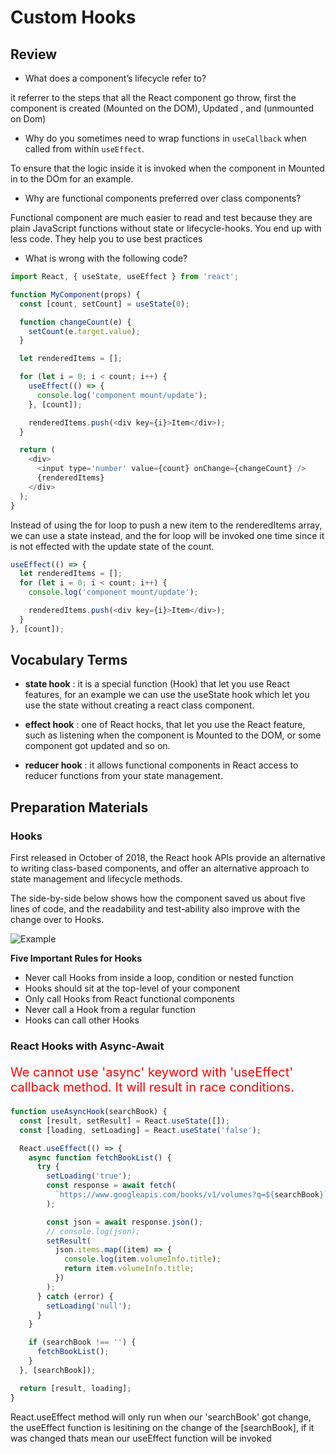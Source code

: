 # Custom Hooks

## Review

- What does a component’s lifecycle refer to?

it referrer to the steps that all the React component go throw, first the component is created (Mounted on the DOM), Updated , and (unmounted on Dom)

- Why do you sometimes need to wrap functions in `useCallback` when called from within `useEffect`.

To ensure that the logic inside it is invoked when the component in Mounted in to the DOm for an example.

- Why are functional components preferred over class components?

Functional component are much easier to read and test because they are plain JavaScript functions without state or lifecycle-hooks. You end up with less code. They help you to use best practices

- What is wrong with the following code?

```javascript
import React, { useState, useEffect } from 'react';

function MyComponent(props) {
  const [count, setCount] = useState(0);

  function changeCount(e) {
    setCount(e.target.value);
  }

  let renderedItems = [];

  for (let i = 0; i < count; i++) {
    useEffect(() => {
      console.log('component mount/update');
    }, [count]);

    renderedItems.push(<div key={i}>Item</div>);
  }

  return (
    <div>
      <input type='number' value={count} onChange={changeCount} />
      {renderedItems}
    </div>
  );
}
```

Instead of using the for loop to push a new item to the renderedItems array, we can use a state instead, and the for loop will be invoked one time since it is not effected with the update state of the count.

```javascript
useEffect(() => {
  let renderedItems = [];
  for (let i = 0; i < count; i++) {
    console.log('component mount/update');

    renderedItems.push(<div key={i}>Item</div>);
  }
}, [count]);
```

## Vocabulary Terms

- **state hook** : it is a special function (Hook) that let you use React features, for an example we can use the useState hook which let you use the state without creating a react class component.

* **effect hook** : one of React hocks, that let you use the React feature, such as listening when the component is Mounted to the DOM, or some component got updated and so on.

* **reducer hook** : it allows functional components in React access to reducer functions from your state management.

## Preparation Materials

### Hooks

First released in October of 2018, the React hook APIs provide an alternative to writing class-based components, and offer an alternative approach to state management and lifecycle methods.

The side-by-side below shows how the component saved us about five lines of code, and the readability and test-ability also improve with the change over to Hooks.

![Example](https://d585tldpucybw.cloudfront.net/sfimages/default-source/default-album/beforeandafter.gif?sfvrsn=8a30f722_1)

**Five Important Rules for Hooks**

- Never call Hooks from inside a loop, condition or nested function
- Hooks should sit at the top-level of your component
- Only call Hooks from React functional components
- Never call a Hook from a regular function
- Hooks can call other Hooks

### React Hooks with Async-Await

<p style='color:red; font-size:20px'>We cannot use 'async' keyword with 'useEffect' callback method. It will result in race conditions.</p>

```javascript
function useAsyncHook(searchBook) {
  const [result, setResult] = React.useState([]);
  const [loading, setLoading] = React.useState('false');

  React.useEffect(() => {
    async function fetchBookList() {
      try {
        setLoading('true');
        const response = await fetch(
          `https://www.googleapis.com/books/v1/volumes?q=${searchBook}`
        );

        const json = await response.json();
        // console.log(json);
        setResult(
          json.items.map((item) => {
            console.log(item.volumeInfo.title);
            return item.volumeInfo.title;
          })
        );
      } catch (error) {
        setLoading('null');
      }
    }

    if (searchBook !== '') {
      fetchBookList();
    }
  }, [searchBook]);

  return [result, loading];
}
```

React.useEffect method will only run when our 'searchBook' got change, the useEffect function is lesitining on the change of the [searchBook], if it was changed thats mean our useEffect function will be invoked
